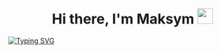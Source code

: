 <h1 align="center">Hi there, I'm Maksym
<img src="https://github.com/blackcater/blackcater/raw/main/images/Hi.gif" height="32"/></h1>


[![Typing SVG](https://readme-typing-svg.demolab.com?font=Fira+Code&pause=1000&color=2702F3AE&center=true&multiline=true&width=720&lines=I+am+studying+for+Fullstack+developer.+;Student+of+GoIT+Academy)](https://git.io/typing-svg)

